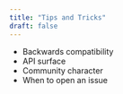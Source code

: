```yaml
---
title: "Tips and Tricks"
draft: false
---
```


 - Backwards compatibility
 - API surface
 - Community character
 - When to open an issue
